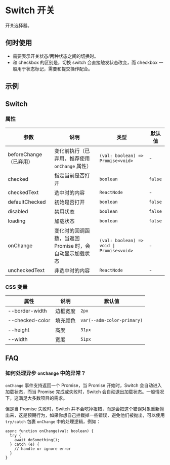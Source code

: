 # Switch 开关

开关选择器。

## 何时使用

- 需要表示开关状态/两种状态之间的切换时。
- 和 checkbox 的区别是，切换 switch 会直接触发状态改变，而 checkbox 一般用于状态标记，需要和提交操作配合。

## 示例

<code src="./demos/demo1.tsx"></code>

<code src="./demos/demo2.tsx"></code>

## Switch

### 属性

| 参数                   | 说明                                                    | 类型                                      | 默认值  |
| ---------------------- | ------------------------------------------------------- | ----------------------------------------- | ------- |
| beforeChange（已弃用） | 变化前执行（已弃用，推荐使用 `onChange` 属性）          | `(val: boolean) => Promise<void>`         | -       |
| checked                | 指定当前是否打开                                        | `boolean`                                 | `false` |
| checkedText            | 选中时的内容                                            | `ReactNode`                               | -       |
| defaultChecked         | 初始是否打开                                            | `boolean`                                 | `false` |
| disabled               | 禁用状态                                                | `boolean`                                 | `false` |
| loading                | 加载状态                                                | `boolean`                                 | `false` |
| onChange               | 变化时的回调函数，当返回 Promise 时，会自动显示加载状态 | `(val: boolean) => void \| Promise<void>` | -       |
| uncheckedText          | 非选中时的内容                                          | `ReactNode`                               | -       |

### CSS 变量

| 属性            | 说明     | 默认值                     |
| --------------- | -------- | -------------------------- |
| --border-width  | 边框宽度 | `2px`                      |
| --checked-color | 填充颜色 | `var(--adm-color-primary)` |
| --height        | 高度     | `31px`                     |
| --width         | 宽度     | `51px`                     |

## FAQ

### 如何处理异步 `onChange` 中的异常？

`onChange` 事件支持返回一个 Promise，当 Promise 开始时，Switch 会自动进入加载状态，而当 Promise 完成或失败时，Switch 会自动退出加载状态。一般情况下，这满足大多数项目的需求。

但是当 Promise 失败时，Switch 并不会吃掉报错，而是会把这个错误对象重新抛出来，这是预期行为，如果你想自己拦截掉一些错误，避免他们被抛出，可以使用 `try/catch` 包裹 `onChange` 中的处理逻辑，例如：

```tsx
async function onChange(val: boolean) {
  try {
    await doSomething();
  } catch (e) {
    // handle or ignore error
  }
}
```
